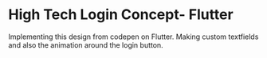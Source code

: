 # High Tech Login Concept- Flutter

Implementing this design from codepen on Flutter. Making custom textfields and also the animation around the login button. 


